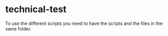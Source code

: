 # technical-test

To use the different scripts you need to have the scripts and the files in the same folder. 
